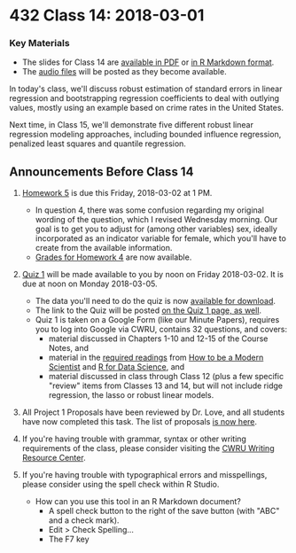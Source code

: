 # 432 Class 14: 2018-03-01

### Key Materials

- The slides for Class 14 are [available in PDF](https://github.com/THOMASELOVE/432-2018/blob/master/slides/class14/432_2018_slides14.pdf) or [in R Markdown format](https://raw.githubusercontent.com/THOMASELOVE/432-2018/master/slides/class14/432_2018_slides14.Rmd).
- The [audio files](https://github.com/THOMASELOVE/432-2018/tree/master/slides/class14) will be posted as they become available.

In today's class, we'll discuss robust estimation of standard errors in linear regression and bootstrapping regression coefficients to deal with outlying values, mostly using an example based on crime rates in the United States.

Next time, in Class 15, we'll demonstrate five different robust linear regression modeling approaches, including bounded influence regression, penalized least squares and quantile regression.

## Announcements Before Class 14

1. [Homework 5](https://github.com/THOMASELOVE/432-2018/tree/master/assignments/hw5) is due this Friday, 2018-03-02 at 1 PM. 
    + In question 4, there was some confusion regarding my original wording of the question, which I revised Wednesday morning. Our goal is to get you to adjust for (among other variables) sex, ideally incorporated as an indicator variable for female, which you'll have to create from the available information.
    + [Grades for Homework 4](https://github.com/THOMASELOVE/432-2018/blob/master/assignments/hw4/hw4grades.pdf) are now available.

2. [Quiz 1](https://github.com/THOMASELOVE/432-2018/tree/master/quizzes/quiz1) will be made available to you by noon on Friday 2018-03-02. It is due at noon on Monday 2018-03-05. 
    - The data you'll need to do the quiz is now [available for download](https://github.com/THOMASELOVE/432-2018/tree/master/quizzes/quiz1).
    - The link to the Quiz will be posted [on the Quiz 1 page, as well](https://github.com/THOMASELOVE/432-2018/tree/master/quizzes/quiz1).
    - Quiz 1 is taken on a Google Form (like our Minute Papers), requires you to log into Google via CWRU, contains 32 questions, and covers:
        - material discussed in Chapters 1-10 and 12-15 of the Course Notes, and 
        - material in the [required readings](https://github.com/THOMASELOVE/432-2018/blob/master/SCHEDULE.md) from [How to be a Modern Scientist](https://github.com/THOMASELOVE/432-2018/tree/master/texts) and [R for Data Science](http://r4ds.had.co.nz/), and 
        - material discussed in class through Class 12 (plus a few specific "review" items from Classes 13 and 14, but will not include ridge regression, the lasso or robust linear models.
        
3. All Project 1 Proposals have been reviewed by Dr. Love, and all students have now completed this task. The list of proposals [is now here](https://github.com/THOMASELOVE/432-2018/blob/master/projects/project1/projects2018.md).

4. If you're having trouble with grammar, syntax or other writing requirements of the class, please consider visiting the [CWRU Writing Resource Center](http://writingcenter.case.edu/).

5. If you're having trouble with typographical errors and misspellings, please consider using the spell check within R Studio. 
    - How can you use this tool in an R Markdown document?
        + A spell check button to the right of the save button (with "ABC" and a check mark).
        + Edit > Check Spelling...
        + The F7 key

